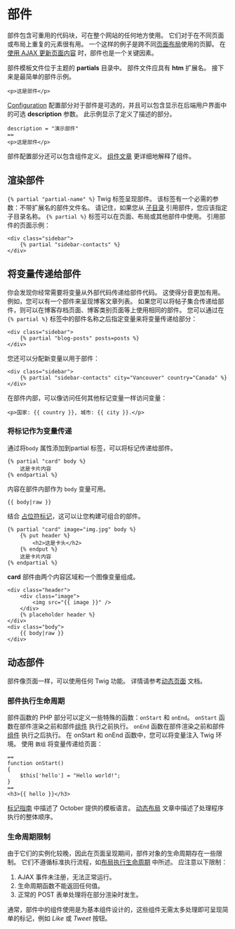 # 部件

部件包含可重用的代码块，可在整个网站的任何地方使用。 它们对于在不同页面或布局上重复的元素很有用。 一个这样的例子是跨不同[页面布局](layouts.md)使用的页脚。 在[使用 AJAX 更新页面内容](../ajax/update-partials.md) 时，部件也是一个关键因素。

部件模板文件位于主题的 **partials** 目录中。 部件文件应具有 **htm** 扩展名。 接下来是最简单的部件示例。

```
<p>这是部件</p>
```

[Configuration](themes.md#oc-configuration-section) 配置部分对于部件是可选的，并且可以包含显示在后端用户界面中的可选 **description** 参数。 此示例显示了定义了描述的部分。

```
description = "演示部件"
==
<p>这是部件</p>
```

部件配置部分还可以包含组件定义。 [组件文章](components.md) 更详细地解释了组件。

## 渲染部件

`{% partial "partial-name" %}` Twig 标签呈现部件。 该标签有一个必需的参数：不带扩展名的部件文件名。 请记住，如果您从 [子目录](themes.md#oc-subdirectories) 引用部件，您应该指定子目录名称。 `{% partial %}` 标签可以在页面、布局或其他部件中使用。 引用部件的页面示例：

```twig
<div class="sidebar">
    {% partial "sidebar-contacts" %}
</div>
```

## 将变量传递给部件

你会发现你经常需要将变量从外部代码传递给部件代码。 这使得分音更加有用。 例如，您可以有一个部件来呈现博客文章列表。 如果您可以将帖子集合传递给部件，则可以在博客存档页面、博客类别页面等上使用相同的部件。 您可以通过在 `{% partial %}` 标签中的部件名称之后指定变量来将变量传递给部分：

```twig
<div class="sidebar">
    {% partial "blog-posts" posts=posts %}
</div>
```

您还可以分配新变量以用于部件：

```twig
<div class="sidebar">
    {% partial "sidebar-contacts" city="Vancouver" country="Canada" %}
</div>
```

在部件内部，可以像访问任何其他标记变量一样访问变量：

```twig
<p>国家: {{ country }}, 城市: {{ city }}.</p>
```

### 将标记作为变量传递

通过将`body` 属性添加到partial 标签，可以将标记传递给部件。

```twig
{% partial "card" body %}
    这是卡片内容
{% endpartial %}
```

内容在部件内部作为 `body` 变量可用。

```twig
{{ body|raw }}
```

结合 [占位符标记](../markup/tag-placeholder.md)，这可以让您构建可组合的部件。

```twig
{% partial "card" image="img.jpg" body %}
    {% put header %}
        <h2>这是卡头</h2>
    {% endput %}
    这是卡片内容
{% endpartial %}
```

**card** 部件由两个内容区域和一个图像变量组成。

```twig
<div class="header">
    <div class="image">
        <img src="{{ image }}" />
    </div>
    {% placeholder header %}
</div>
<div class="body">
    {{ body|raw }}
</div>
```

## 动态部件

部件像页面一样，可以使用任何 Twig 功能。 详情请参考[动态页面](pages.md#oc-dynamic-pages) 文档。

### 部件执行生命周期

部件函数的 PHP 部分可以定义一些特殊的函数：`onStart` 和 `onEnd`。 `onStart` 函数在部件渲染之前和部件[组件](components.md) 执行之前执行。 `onEnd` 函数在部件渲染之前和部件 [组件](components.md) 执行之后执行。 在 onStart 和 onEnd 函数中，您可以将变量注入 Twig 环境。 使用 `数组` 将变量传递给页面：

```
==
function onStart()
{
    $this['hello'] = "Hello world!";
}
==
<h3>{{ hello }}</h3>
```

[标记指南](../markup.md) 中描述了 October 提供的模板语言。 [动态布局](layouts.md#oc-dynamic-layouts) 文章中描述了处理程序执行的整体顺序。

### 生命周期限制

由于它们的实例化较晚，因此在页面呈现期间，部件对象的生命周期存在一些限制。 它们不遵循标准执行流程，如[布局执行生命周期](layouts.md#oc-dynamic-layouts) 中所述。 应注意以下限制：

1. AJAX 事件未注册，无法正常运行。
1. 生命周期函数不能返回任何值。
1. 正常的 POST 表单处理将在部分渲染时发生。

通常，部件中的组件使用是为基本组件设计的，这些组件无需太多处理即可呈现简单的标记，例如 *Like* 或 *Tweet* 按钮。
